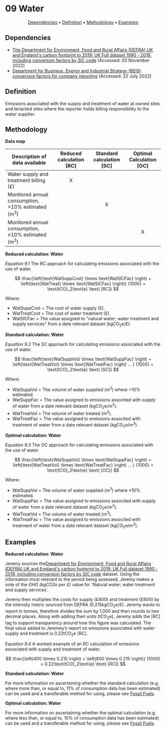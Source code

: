 # 09 Water

<p align="center">
  <a href="#dependencies">Dependencies</a> •
  <a href="#definition">Definition</a> •
  <a href="#methodology">Methodology</a> •
  <a href="#examples">Examples</a>
</p>

## Dependencies

* [The Department for Environment, Food and Rural Affairs (DEFRA) UK and England's carbon footprint to 2019: UK Full dataset 1990 - 2019, including conversion factors by SIC code](https://www.gov.uk/government/statistics/uks-carbon-footprint) (Accessed: 03 November 2022)
* [Department for Business, Energy and Industrial Strategy (BEIS) conversion factors for company reporting](https://www.gov.uk/government/collections/government-conversion-factors-for-company-reporting) (Accessed: 22 July 2022)

## Definition

Emissions associated with the supply and treatment of water at owned sites and tenanted sites where the reporter holds billing responsibility to the water supplier.

## Methodology

**Data map**

| Description of data available  | Reduced calculation [RC]  | Standard calculation [SC] | Optimal Calculation [OC] |
| ------------------------------ |:---:| :---:| :---:|
| Water supply and treatment billing (£) | X |  |  |
| Monitored annual consumption, >10% estimated (m<sup>3</sup>) |  | X |  |
| Monitored annual consumption, ≤10% estimated (m<sup>3</sup>) |  |  | X |

**Reduced calculation: Water**

*Equation 9.1* The RC approach for calculating emissions associated with the use of water.

$$
\frac{\left(\text{WatSuppCost} \times \text{WatSICFac} \right) + \left(\text{WatTreat} \times \text{WatSICFac} \right)}
{1000} = \text{tCO}_2\text{e} \text{ [RC]}
$$

Where:
* WatSuppCost = The cost of water supply (£).
* WatTreatCost = The cost of water treatment (£).
* WatSICFac = The value assigned to "natural water; water treatment and supply services" from a date relevant dataset (kgCO<sub>2</sub>e/£).

**Standard calculation: Water**

*Equation 9.2* The SC approach for calculating emissions associated with the use of water.

$$
\frac{\left(\text{WatSuppVol} \times \text{WatSuppFac} \right) + \left(\text{WatTreatVol} \times \text{WatTreatFac} \right) ... }
{1000} = \text{tCO}_2\text{e} \text{ [SC]}
$$

Where:
* WatSuppVol = The volume of water supplied (m<sup>3</sup>) where >10% estimated.
* WatSuppFac = The value assigned to emissions associted with supply of water from a date relevant dataset (kgCO<sub>2</sub>e/m<sup>3</sup>).
* WatTreatVol = The volume of water treated (m<sup>3</sup>).
* WatTreatFac = The value assigned to emissions associted with treatment of water from a date relevant dataset (kgCO<sub>2</sub>e/m<sup>3</sup>).

**Optimal calculation: Water**

*Equation 9.3* The OC approach for calculating emissions associated with the use of water.

$$
\frac{\left(\text{WatSuppVol} \times \text{WatSuppFac} \right) + \left(\text{WatTreatVol} \times \text{WatTreatFac} \right) ... }
{1000} = \text{tCO}_2\text{e} \text{ [OC]}
$$

Where:
* WatSuppVol = The volume of water supplied (m<sup>3</sup>) where ≤10% estimated.
* WatSuppFac = The value assigned to emissions associted with supply of water from a date relevant dataset (kgCO<sub>2</sub>e/m<sup>3</sup>).
* WatTreatVol = The volume of water treated (m<sup>3</sup>).
* WatTreatFac = The value assigned to emissions associted with treatment of water from a date relevant dataset (kgCO<sub>2</sub>e/m<sup>3</sup>).

## Examples

**Reduced calculation: Water**

Jeremy sources the[Department for Environment, Food and Rural Affairs (DEFRA) UK and England's carbon footprint to 2019: UK Full dataset 1990 - 2019, including conversion factors by SIC code](https://www.gov.uk/government/statistics/uks-carbon-footprint) dataset. Using the information most relevant to the period being assessed, Jeremy makes a note of the *GHG (kgCO2e per £)* value for 'Natural water; water treatment and supply services'.

Jeremy then multiplies the costs for supply (£400) and treatment (£600) by the intensity metric sourced from DEFRA (0.215kgCO<sub>2</sub>e/£). Jeremy wants to report in tonnes, therefore divides the sum by 1,000 and then rounds to two decimal places. Along with adding their units (tCO<sub>2</sub>e), Jeremy adds the [RC] tag to support transparency around how this figure was calculated. The final value added to Jeremey’s report on emissions associated with water supply and treatment is 0.22tCO<sub>2</sub>e [RC].

*Equation 9.4* A worked example of an RC calculation of emissions associated with supply and treatment of water.

$$
\frac{\left(400 \times 0.215 \right) + \left(600 \times 0.215 \right)}
{1000} = 0.22\text{tCO}_2\text{e} \text{ [RC]}
$$

**Standard calculation: Water**

For more information on ascertaining whether the standard calculation (e.g. where more than, or equal to, 11% of consumption data has been estimated) can be used and a transferable method for using, please see <a href="001_kmsimg_fossilfuels">Fossil Fuels</a>.

**Optimal calculation: Water** 

For more information on ascertaining whether the optimal calculation (e.g. where less than, or equal to, 10% of consumption data has been estimated) can be used and a transferable method for using, please see <a href="001_kmsimg_fossilfuels">Fossil Fuels</a>.
